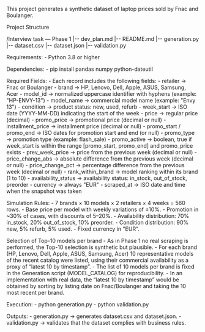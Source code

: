 This project generates a synthetic dataset of laptop prices sold by Fnac and Boulanger.

Project Structure

/Interview task — Phase 1
|-- dev_plan.md
|-- README.md
|-- generation.py
|-- dataset.csv
|-- dataset.json
|-- validation.py

Requirements:
    - Python 3.8 or higher

Dependencies:
    - pip install pandas numpy python-dateutil

Required Fields:
    - Each record includes the following fields:
        - retailer                   →     Fnac or Boulanger
        - brand                      →     HP, Lenovo, Dell, Apple, ASUS, Samsung, Acer
        - model_id                   →     normalized uppercase identifier with hyphens (example: "HP-ENVY-13")
        - model_name                 →     commercial model name (example: "Envy 13")
        - condition                  →     product status: new, used, refurb
        - week_start                 →     ISO date (YYYY-MM-DD) indicating the start of the week
        - price                      →     regular price (decimal)
        - promo_price                →     promotional price (decimal or null)
        - installment_price          →     installment price (decimal or null)
        - promo_start / promo_end    →     ISO dates for promotion start and end (or null)
        - promo_type                 →     promotion type (example: flash_sale)
        - promo_active               →     boolean, true if week_start is within the range [promo_start, promo_end] and promo_price exists
        - prev_week_price            →     price from the previous week (decimal or null)
        - price_change_abs           →     absolute difference from the previous week (decimal or null)
        - price_change_pct           →     percentage difference from the previous week (decimal or null)
        - rank_within_brand          →     model ranking within its brand (1 to 10)
        - availability_status        →     availability status: in_stock, out_of_stock, preorder
        - currency                   →     always "EUR"
        - scraped_at                 →     ISO date and time when the snapshot was taken    

Simulation Rules:
    - 7 brands × 10 models × 2 retailers × 4 weeks = 560 rows.
    - Base price per model with weekly variations of ±10%.
    - Promotion in ~30% of cases, with discounts of 5–20%.
    - Availability distribution: 70% in_stock, 20% out_of_stock, 10% preorder.
    - Condition distribution: 90% new, 5% refurb, 5% used.
    - Fixed currency in "EUR".

Selection of Top-10 models per brand
    - As in Phase 1 no real scraping is performed, the Top-10 selection is synthetic but plausible.
    - For each brand (HP, Lenovo, Dell, Apple, ASUS, Samsung, Acer) 10 representative models of the recent catalog were listed, using their commercial availability as a proxy of “latest 10 by timestamp”.
    - The list of 10 models per brand is fixed in the Generation script (MODEL_CATALOG) for reproducibility.
    - In an implementation with real data, the “latest 10 by timestamp” would be obtained by sorting by listing date on Fnac/Boulanger
    and taking the 10 most recent per brand.

Execution:
    - python generation.py
    - python validation.py

Outputs:
    - generation.py → generates dataset.csv and dataset.json.
    - validation.py → validates that the dataset complies with business rules.

